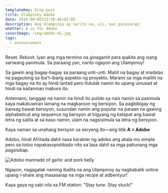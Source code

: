 ```yaml
---
templateKey: blog-post
title: Ulampinoy Adobo
date: 2018-09-05T23:59:46+02:00
description: Ang Ulampinoy ay narito na, uli, mas pinasarap!
whetter: A is for Adobo
coverImage: /img/adobo-01.jpg
tags:
  - announcement
---
```

Reset. Reboot. Iyan ang mga termino na ginagamit para ipakita ang isang sariwang panimula. Sa paraang yan, narito ngayon ang Ulampinoy!

Sa gawin ang bagay-bagay sa paraang unti-unti. Maliit na bagay at madalas na pagsulong sa iba't-ibang aspekto ng proyekto. Marami sa mga maliliit na mga bagay na ito ay hindi lantad pero itutulak namin ito upang umusad at hindi na kailanman maburo ito.

Antemano, tanggap na namin na hindi ito pulido sa nais namin sa pasimula kaya makatuwiran lamang na magkaroon ng bersiyon. Sa pagbibigay ng bansag bawat bersiyon, susundan namin ang popular na paraan na gawing alphabetical ang sequence ng bersyon at bigyang ng katapat ang bawat letra ng salita at sa kaso namin, ulam na nagsisimula sa letra ng bersyion.

Kaya naman sa unahang bersyon sa seryeng ito—ang titik **A = Adobo**

Adobo, hindi Afritada dahil nasa karakter ng adobo ang akala mo simple pero sa totoo napakasopistikado nito sa lasa dahil sa mga patiunang mga pagsisikap.

![Adobo marinade of garlic and pork belly](/img/pre-adobo.jpg)

Ngayon, nagagalak naming ibalita na ang Ulampinoy ay nagbabalik online upang i-share ang masasarap na mga recipe at adbentyur!

Kaya gaya ng sabi nila sa FM station: "Stay tune. Stay stuck!"

